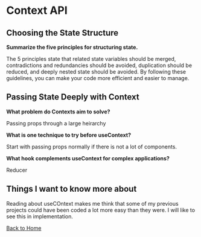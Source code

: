 # Context API

## Choosing the State Structure

**Summarize the five principles for structuring state.**

The 5 principles state that related state variables should be merged, contradictions and redundancies should be avoided, duplication should be reduced, and deeply nested state should be avoided. By following these guidelines, you can make your code more efficient and easier to manage.

## Passing State Deeply with Context

**What problem do Contexts aim to solve?**

Passing props through a large heirarchy

**What is one technique to try before useContext?**

Start with passing props normally if there is not a lot of components.

**What hook complements useContext for complex applications?**

Reducer

## Things I want to know more about

Reading about useCOntext makes me think that some of my previous projects could have been coded a lot more easy than they were. I will like to see this in implementation.

[Back to Home](../README.md)
